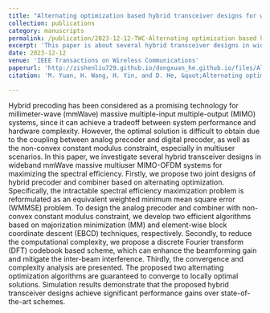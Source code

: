 ```yaml
---
title: "Alternating optimization based hybrid transceiver designs for wideband millimeter-wave massive multiuser MIMO-OFDM systems"
collection: publications
category: manuscripts
permalink: /publication/2023-12-12-TWC-Alternating optimization based hybrid transceiver designs for wideband millimeter-wave massive multiuser MIMO-OFDM systems-number-14
excerpt: 'This paper is about several hybrid transceiver designs in wideband mmWave massive multiuser MIMO-OFDM systems for maximizing the spectral efficiency.'
date: 2023-12-12
venue: 'IEEE Transactions on Wireless Communications'
paperurl: 'http://zishenliu729.github.io/dongxuan_he.github.io/files/Alternating_Optimization_Based_Hybrid_Transceiver_Designs_for_Wideband_Millimeter-Wave_Massive_Multiuser_MIMO-OFDM_Systems.pdf'
citation: 'M. Yuan, H. Wang, H. Yin, and D. He, &quot;Alternating optimization based hybrid transceiver designs for wideband millimeter-wave massive multiuser MIMO-OFDM systems,&quot; <i>IEEE Trans. Wireless Commun.</i>, vol. 22, no. 12, pp. 9201–9217, Dec. 2023.'

---
```


Hybrid precoding has been considered as a promising technology for millimeter-wave (mmWave) massive multiple-input multiple-output (MIMO) systems, since it can achieve a tradeoff between system performance and hardware complexity. However, the optimal solution is difficult to obtain due to the coupling between analog precoder and digital precoder, as well as the non-convex constant modulus constraint, especially in multiuser scenarios. In this paper, we investigate several hybrid transceiver designs in wideband mmWave massive multiuser MIMO-OFDM systems for maximizing the spectral efficiency. Firstly, we propose two joint designs of hybrid precoder and combiner based on alternating optimization. Specifically, the intractable spectral efficiency maximization problem is reformulated as an equivalent weighted minimum mean square error (WMMSE) problem. To design the analog precoder and combiner with non-convex constant modulus constraint, we develop two efficient algorithms based on majorization minimization (MM) and element-wise block coordinate descent (EBCD) techniques, respectively. Secondly, to reduce the computational complexity, we propose a discrete Fourier transform (DFT) codebook based scheme, which can enhance the beamforming gain and mitigate the inter-beam interference. Thirdly, the convergence and complexity analysis are presented. The proposed two alternating optimization algorithms are guaranteed to converge to locally optimal solutions. Simulation results demonstrate that the proposed hybrid transceiver designs achieve significant performance gains over state-of-the-art schemes.